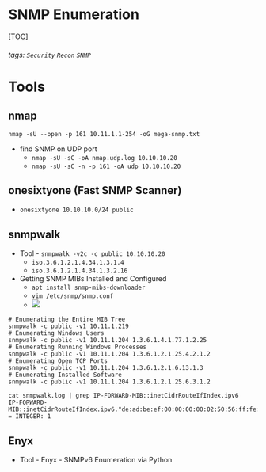 # SNMP Enumeration
[TOC]
###### tags: `Security` `Recon` `SNMP`

# Tools
## nmap
```
nmap -sU --open -p 161 10.11.1.1-254 -oG mega-snmp.txt
```
* find SNMP on UDP port
    * `nmap -sU -sC -oA nmap.udp.log 10.10.10.20`
    * `nmap -sU -sC -n -p 161 -oA udp 10.10.10.20`

## onesixtyone (Fast SNMP Scanner)
* `onesixtyone 10.10.10.0/24 public`
 
## snmpwalk
* Tool - `snmpwalk -v2c -c public 10.10.10.20`
    * `iso.3.6.1.2.1.4.34.1.3.1.4`
    * `iso.3.6.1.2.1.4.34.1.3.2.16`
* Getting SNMP MIBs Installed and Configured
    * `apt install snmp-mibs-downloader`
    * `vim /etc/snmp/snmp.conf`
    * ![](https://i.imgur.com/8mX6E5W.png)
```
# Enumerating the Entire MIB Tree
snmpwalk -c public -v1 10.11.1.219
# Enumerating Windows Users
snmpwalk -c public -v1 10.11.1.204 1.3.6.1.4.1.77.1.2.25
# Enumerating Running Windows Processes
snmpwalk -c public -v1 10.11.1.204 1.3.6.1.2.1.25.4.2.1.2
# Enumerating Open TCP Ports
snmpwalk -c public -v1 10.11.1.204 1.3.6.1.2.1.6.13.1.3
# Enumerating Installed Software
snmpwalk -c public -v1 10.11.1.204 1.3.6.1.2.1.25.6.3.1.2
```
```
cat snmpwalk.log | grep IP-FORWARD-MIB::inetCidrRouteIfIndex.ipv6    
IP-FORWARD-MIB::inetCidrRouteIfIndex.ipv6."de:ad:be:ef:00:00:00:00:02:50:56:ff:fe:b9:c9:36".128.3.0.0.7.ipv6."00:00:00:00:00:00:00:00:00:00:00:00:00:00:00:00" = INTEGER: 1
```

## Enyx
* Tool - Enyx - SNMPv6 Enumeration via Python